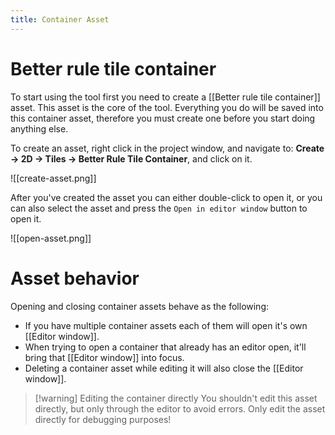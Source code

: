 ```yaml
---
title: Container Asset
---
```

# Better rule tile container

To start using the tool first you need to create a [[Better rule tile container]] asset. This asset is the core of the tool. Everything you do will be saved into this container asset, therefore you must create one before you start doing anything else.

To create an asset, right click in the project window, and navigate to: **Create -> 2D -> Tiles -> Better Rule Tile Container**, and click on it.

![[create-asset.png]]

After you've created the asset you can either double-click to open it, or you can also select the asset and press the `Open in editor window` button to open it. 

![[open-asset.png]]

# Asset behavior

Opening and closing container assets behave as the following:
- If you have multiple container assets each of them will open it's own [[Editor window]]. 
- When trying to open a container that already has an editor open, it'll bring that [[Editor window]] into focus. 
- Deleting a container asset while editing it will also close the [[Editor window]].

> [!warning] Editing the container directly
> You shouldn't edit this asset directly, but only through the editor to avoid errors. Only edit the asset directly for debugging purposes!

